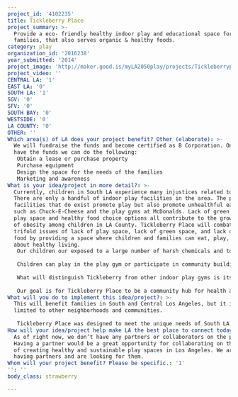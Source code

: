 ```yaml
---
project_id: '4102235'
title: Tickleberry Place
project_summary: >-
  Provide a eco- friendly healthy indoor play and educational space for kids and
  families, that also serves organic & healthy foods.
category: play
organization_id: '2016238'
year_submitted: '2014'
project_image: 'http://maker.good.is/myLA2050play/projects/Tickleberryplace.html'
project_video: ''
CENTRAL LA: '1'
EAST LA: '0'
SOUTH LA: '1'
SGV: '0'
SFV: '0'
SOUTH BAY: '0'
WESTSIDE: '0'
LA COUNTY: '0'
OTHER: ''
Which area(s) of LA does your project benefit? Other (elaborate): >-
  We will fundraise the funds and become certified as B Corporation. Once we
  have the funds we can do the following:
   Obtain a lease or purchase property
   Purchase equipment
   Design the space for the needs of the families
   Marketing and awareness
What is your idea/project in more detail?: >-
  Currently, children in South LA experience many injustices related to play.
  There are only a handful of indoor play facilities in the area. The play
  facilities that do exist promote play but also promote unhealthful eating,
  such as Chuck-E-Cheese and the play gyms at McDonalds. Lack of green space,
  play space and healthy food choice options all contribute to the growing rate
  of obesity among children in LA County. Tickleberry Place will combat the
  trifold issues of lack of play space, lack of green space, and lack of healthy
  food by providing a space where children and families can eat, play, and learn
  about healthy living. 
   Our children our exposed to a large number of harsh chemicals and toxic materials. Tickleberry Place will be a play space made from environmentally friendly materials. In addition, Tickleberry Place will use products and methods to keep the play space toxic free. This is particularly important as about 1 in 11 children have asthma in Los Angeles. 
   
   Children can play in the play gym or participate in community building games facilitated by the Tickleberry team. When children are done playing,they can eat healthy organic produce grown in Tickleberry’s garden. Food will be healthful but also culturally relevant to the majority black and Latino residents in the neighborhood near Tickleberry.
   
   What will distinguish Tickleberry from other indoor play gyms is its focus on education for families. Through a partnership with educational organizations, Tickleberry will offer classes, workshops, and events for parents on topics such as gardening, healthy eating, sustainable living, and healthy child development. 
   
   Our goal is for Tickleberry Place to be a community hub for health and wellness. With a local space that caters toward fun and well being, Tickleberry Place will help make LA the best place to learn in 2050.
What will you do to implement this idea/project?: >-
  This will benefit families in South and Central Los Angeles, but it is not
  limited to other neighborhoods and communities.
   
   Tickleberry Place was designed to meet the unique needs of South LA. Historically, South LA has experienced violence, lack of access to safe play spaces to children, limited access to healthy foods. This limits opportunities for children to play and for parents to connect in a public space about values such as healthy living for families. Tickleberry caters to this demographic of Black and Latino families with children ages 6 months to 10 years old. Tickleberry begins in South LA as it is the highest need region for issues of food access and play space. However, the location of Tickleberry makes it accessible to the greater Los Angeles’ Community. Tickleberry welcomes participation from families across the city. Eventually, it is the goal of the founders to expand Tickleberry into other regions of the city, so that families will not have to travel far for safe, environmentally friendly, healthful play spaces for children.
How will your idea/project help make LA the best place to connect today? In LA2050?: >-
  As of right now, we don’t have any partners or collaborators on the project.
  Having a partner would be a great opportunity for collaborating on this cause
  of creating healthy and sustainable play spaces in Los Angeles. We are open to
  having partners and are looking for them.
Whom will your project benefit? Please be specific.: '1'
'': ''
body_class: strawberry

---
```


